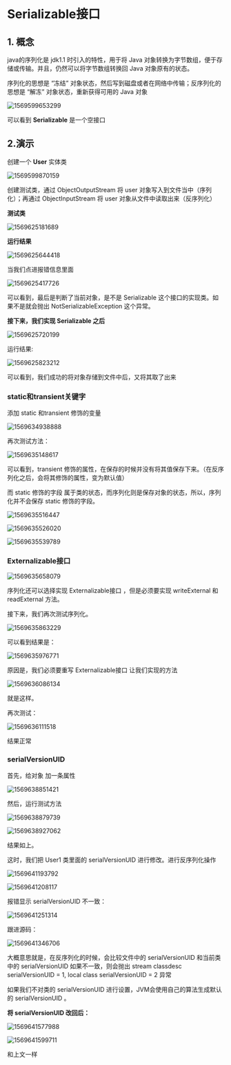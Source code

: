 # Serializable接口

## 1. 概念

java的序列化是 jdk1.1 时引入的特性，用于将 Java 对象转换为字节数组，便于存储或传输。并且，仍然可以将字节数组转换回 Java 对象原有的状态。

序列化的思想是 “冻结” 对象状态，然后写到磁盘或者在网络中传输；反序列化的思想是 “解冻” 对象状态，重新获得可用的 Java 对象

![1569599653299](E:\JetBrains\Code\StudyNotes\images\Serializable\1569599653299.png)

可以看到 **Serializable** 是一个空接口

## 2.演示

创建一个 **User** 实体类

![1569599870159](E:\JetBrains\Code\StudyNotes\images\Serializable\1569599870159.png)

创建测试类，通过 ObjectOutputStream 将 user 对象写入到文件当中（序列化）；再通过 ObjectInputStream 将 user 对象从文件中读取出来（反序列化）

**测试类**

![1569625181689](E:\JetBrains\Code\StudyNotes\images\Serializable\1569625181689.png)

**运行结果**

![1569625644418](E:\JetBrains\Code\StudyNotes\images\Serializable\1569625644418.png)

当我们点进报错信息里面

![1569625417726](E:\JetBrains\Code\StudyNotes\images\Serializable\1569625417726.png)

可以看到，最后是判断了当前对象，是不是 Serializable 这个接口的实现类。如果不是就会抛出 NotSerializableException 这个异常。

**接下来，我们实现 Serializable 之后**

![1569625720199](E:\JetBrains\Code\StudyNotes\images\Serializable\1569625720199.png)

运行结果:

![1569625823212](E:\JetBrains\Code\StudyNotes\images\Serializable\1569625823212.png)

可以看到，我们成功的将对象存储到文件中后，又将其取了出来

### static和transient关键字

添加 static 和transient 修饰的变量

![1569634938888](E:\JetBrains\Code\StudyNotes\images\Serializable\1569634938888.png)

再次测试方法：

![1569635148617](E:\JetBrains\Code\StudyNotes\images\Serializable\1569635148617.png)

可以看到，transient 修饰的属性，在保存的时候并没有将其值保存下来。（在反序列化之后，会将其修饰的属性，变为默认值）

而 static 修饰的字段 属于类的状态，而序列化则是保存对象的状态，所以，序列化并不会保存 static 修饰的字段。

![1569635516447](E:\JetBrains\Code\StudyNotes\images\Serializable\1569635516447.png)

![1569635526020](E:\JetBrains\Code\StudyNotes\images\Serializable\1569635526020.png)

![1569635539789](E:\JetBrains\Code\StudyNotes\images\Serializable\1569635539789.png)

### Externalizable接口

![1569635658079](E:\JetBrains\Code\StudyNotes\images\Serializable\1569635658079.png)

序列化还可以选择实现 Externalizable接口 ，但是必须要实现 writeExternal 和 readExternal 方法。

接下来，我们再次测试序列化。

![1569635863229](E:\JetBrains\Code\StudyNotes\images\Serializable\1569635863229.png)

可以看到结果是：

![1569635976771](E:\JetBrains\Code\StudyNotes\images\Serializable\1569635976771.png)

原因是，我们必须要重写 Externalizable接口 让我们实现的方法

![1569636086134](E:\JetBrains\Code\StudyNotes\images\Serializable\1569636086134.png)

就是这样。

再次测试：

![1569636111518](E:\JetBrains\Code\StudyNotes\images\Serializable\1569636111518.png)

结果正常

### serialVersionUID

首先，给对象 加一条属性

![1569638851421](E:\JetBrains\Code\StudyNotes\images\Serializable\1569638851421.png)

然后，运行测试方法

![1569638879739](E:\JetBrains\Code\StudyNotes\images\Serializable\1569638879739.png)

![1569638927062](E:\JetBrains\Code\StudyNotes\images\Serializable\1569638927062.png)

结果如上。

这时，我们把 User1 类里面的 serialVersionUID 进行修改。进行反序列化操作

![1569641193792](E:\JetBrains\Code\StudyNotes\images\Serializable\1569641193792.png)

![1569641208117](E:\JetBrains\Code\StudyNotes\images\Serializable\1569641208117.png)

报错显示 serialVersionUID 不一致：

![1569641251314](E:\JetBrains\Code\StudyNotes\images\Serializable\1569641251314.png)

跟进源码：

![1569641346706](E:\JetBrains\Code\StudyNotes\images\Serializable\1569641346706.png)

大概意思就是，在反序列化的时候，会比较文件中的  serialVersionUID   和当前类中的  serialVersionUID  如果不一致，则会抛出 stream classdesc serialVersionUID = 1, local class serialVersionUID = 2 异常



如果我们不对类的 serialVersionUID  进行设置，JVM会使用自己的算法生成默认的 serialVersionUID  。



**将 serialVersionUID  改回后：**

![1569641577988](E:\JetBrains\Code\StudyNotes\images\Serializable\1569641577988.png)

![1569641599711](E:\JetBrains\Code\StudyNotes\images\Serializable\1569641599711.png)

和上文一样
